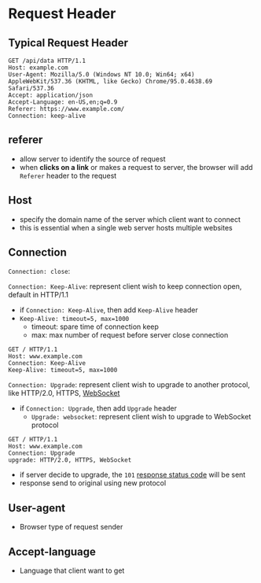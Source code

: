 # Request Header

## Typical Request Header

```http
GET /api/data HTTP/1.1
Host: example.com
User-Agent: Mozilla/5.0 (Windows NT 10.0; Win64; x64) AppleWebKit/537.36 (KHTML, like Gecko) Chrome/95.0.4638.69 Safari/537.36
Accept: application/json
Accept-Language: en-US,en;q=0.9
Referer: https://www.example.com/
Connection: keep-alive
```

## referer

- allow server to identify the source of request
- when **clicks on a link** or makes a request to server, the browser will add `Referer` header to the request

## Host

- specify the domain name of the server which client want to connect
- this is essential when a single web server hosts multiple websites

## Connection

`Connection: close`:

`Connection: Keep-Alive`: represent client wish to keep connection open, default in HTTP/1.1


- if `Connection: Keep-Alive`, then add `Keep-Alive` header
- `Keep-Alive: timeout=5, max=1000`
  - timeout: spare time of connection keep
  - max: max number of request before server close connection

```
GET / HTTP/1.1
Host: www.example.com
Connection: Keep-Alive
Keep-Alive: timeout=5, max=1000
```

`Connection: Upgrade`: represent client wish to upgrade to another protocol, like HTTP/2.0, HTTPS, [WebSocket](javascript-websocket.md)

- if `Connection: Upgrade`, then add `Upgrade` header
  - `Upgrade: websocket`: represent client wish to upgrade to WebSocket protocol

```
GET / HTTP/1.1
Host: www.example.com
Connection: Upgrade
upgrade: HTTP/2.0, HTTPS, WebSocket
```

- if server decide to upgrade, the `101` [response status code]() will be sent
- response send to original using new protocol

## User-agent

- Browser type of request sender

## Accept-language

- Language that client want to get

